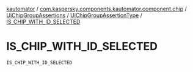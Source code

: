[kautomator](../../../index.md) / [com.kaspersky.components.kautomator.component.chip](../../index.md) / [UiChipGroupAssertions](../index.md) / [UiChipGroupAssertionType](index.md) / [IS_CHIP_WITH_ID_SELECTED](./-i-s_-c-h-i-p_-w-i-t-h_-i-d_-s-e-l-e-c-t-e-d.md)

# IS_CHIP_WITH_ID_SELECTED

`IS_CHIP_WITH_ID_SELECTED`